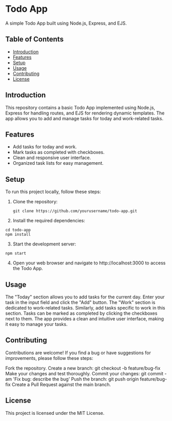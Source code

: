 # Todo App

A simple Todo App built using Node.js, Express, and EJS.

## Table of Contents

- [Introduction](#introduction)
- [Features](#features)
- [Setup](#setup)
- [Usage](#usage)
- [Contributing](#contributing)
- [License](#license)

## Introduction

This repository contains a basic Todo App implemented using Node.js, Express for handling routes, and EJS for rendering dynamic templates. The app allows you to add and manage tasks for today and work-related tasks.

## Features

- Add tasks for today and work.
- Mark tasks as completed with checkboxes.
- Clean and responsive user interface.
- Organized task lists for easy management.

## Setup

To run this project locally, follow these steps:

1. Clone the repository:

   ```
   git clone https://github.com/yourusername/todo-app.git
   ```
   
2. Install the required dependencies:
```
cd todo-app
npm install
```
3. Start the development server:
```
npm start
```
4. Open your web browser and navigate to http://localhost:3000 to access the Todo App.

## Usage
The "Today" section allows you to add tasks for the current day. Enter your task in the input field and click the "Add" button.
The "Work" section is dedicated to work-related tasks. Similarly, add tasks specific to work in this section.
Tasks can be marked as completed by clicking the checkboxes next to them.
The app provides a clean and intuitive user interface, making it easy to manage your tasks.

## Contributing
Contributions are welcome! If you find a bug or have suggestions for improvements, please follow these steps:

Fork the repository.
Create a new branch: git checkout -b feature/bug-fix
Make your changes and test thoroughly.
Commit your changes: git commit -am 'Fix bug: describe the bug'
Push the branch: git push origin feature/bug-fix
Create a Pull Request against the main branch.

## License
This project is licensed under the MIT License.
